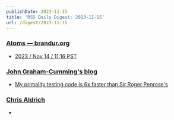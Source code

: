 ```yaml
---
publishDate: 2023-11-15
title: 'RSS Daily Digest: 2023-11-15'
url: /digest/2023-11-15
---
```


### [Atoms  — brandur.org](https://brandur.org/)

  * [2023 / Nov 14 / 11:16 PST](https://brandur.org/atoms/gpdwiwc)
  
### [John Graham-Cumming's blog](http://blog.jgc.org/)

  * [My primality testing code is 6x faster than Sir Roger Penrose's](http://blog.jgc.org/feeds/2662455872181491443/comments/default)
  
### [Chris Aldrich](https://boffosocko.com/)

  * [](https://boffosocko.com/2023/11/14/55819838/)
  
